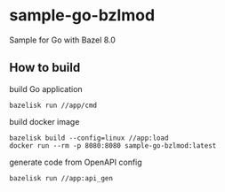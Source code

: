 # sample-go-bzlmod

Sample for Go with Bazel 8.0

## How to build

build Go application

```
bazelisk run //app/cmd
```

build docker image

```
bazelisk build --config=linux //app:load
docker run --rm -p 8080:8080 sample-go-bzlmod:latest
```

generate code from OpenAPI config

```
bazelisk run //app:api_gen
```
